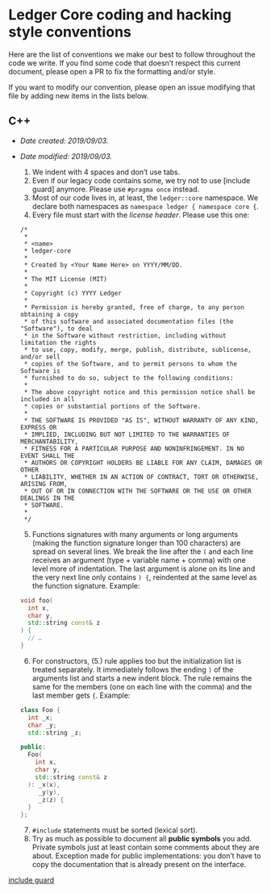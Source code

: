 # Ledger Core coding and hacking style conventions

Here are the list of conventions we make our best to follow throughout the code we write. If you
find some code that doesn’t respect this current document, please open a PR to fix the formatting
and/or style.

If you want to modify our convention, please open an issue modifying that file by adding new items
in the lists below.

## C++

- _Date created: 2019/09/03._
- _Date modified: 2019/09/03._

  1. We indent with 4 spaces and don’t use tabs.
  2. Even if our legacy code contains some, we try not to use [include guard] anymore. Please
    use `#pragma once` instead.
  3. Most of our code lives in, at least, the `ledger::core` namespace. We declare both
    namespaces as `namespace ledger { namespace core {`.
  4. Every file must start with the _license header_. Please use this one:
    ```
    /*
     *
     * <name>
     * ledger-core
     *
     * Created by <Your Name Here> on YYYY/MM/DD.
     *
     * The MIT License (MIT)
     *
     * Copyright (c) YYYY Ledger
     *
     * Permission is hereby granted, free of charge, to any person obtaining a copy
     * of this software and associated documentation files (the "Software"), to deal
     * in the Software without restriction, including without limitation the rights
     * to use, copy, modify, merge, publish, distribute, sublicense, and/or sell
     * copies of the Software, and to permit persons to whom the Software is
     * furnished to do so, subject to the following conditions:
     *
     * The above copyright notice and this permission notice shall be included in all
     * copies or substantial portions of the Software.
     *
     * THE SOFTWARE IS PROVIDED "AS IS", WITHOUT WARRANTY OF ANY KIND, EXPRESS OR
     * IMPLIED, INCLUDING BUT NOT LIMITED TO THE WARRANTIES OF MERCHANTABILITY,
     * FITNESS FOR A PARTICULAR PURPOSE AND NONINFRINGEMENT. IN NO EVENT SHALL THE
     * AUTHORS OR COPYRIGHT HOLDERS BE LIABLE FOR ANY CLAIM, DAMAGES OR OTHER
     * LIABILITY, WHETHER IN AN ACTION OF CONTRACT, TORT OR OTHERWISE, ARISING FROM,
     * OUT OF OR IN CONNECTION WITH THE SOFTWARE OR THE USE OR OTHER DEALINGS IN THE
     * SOFTWARE.
     *
     */
    ```
  5. Functions signatures with many arguments or long arguments (making the function signature
    longer than 100 characters) are spread on several lines. We break the line after the `(` and
    each line receives an argument (type + variable name + comma) with one level more of
    indentation. The last argument is alone on its line and the very next line only contains `) {`,
    reindented at the same level as the function signature. Example:
    ```cpp
    void foo(
      int x,
      char y,
      std::string const& z
    ) {
      // …
    }
    ```
  6. For constructors, (5.) rule applies too but the initialization list is treated separately. It
    immediately follows the ending `)` of the arguments list and starts a new indent block. The
    rule remains the same for the members (one on each line with the comma) and the last member gets
    `{`. Example:
    ```cpp
    class Foo {
      int _x;
      char _y;
      std::string _z;

    public:
      Foo(
        int x,
        char y,
        std::string const& z
      ): _x(x),
         _y(y),
         _z(z) {
      }
    };
    ```
  7. `#include` statements must be sorted (lexical sort).
  8. Try as much as possible to document all **public symbols** you add. Private symbols just at
    least contain some comments about they are about. Exception made for public implementations:
    you don’t have to copy the documentation that is already present on the interface.

[include guard](https://en.wikipedia.org/wiki/Include_guard)

